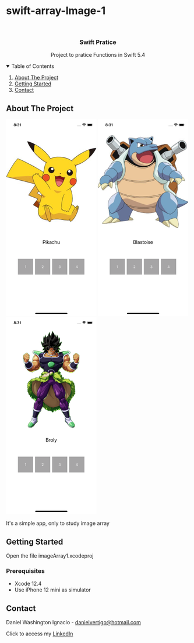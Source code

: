 # swift-array-Image-1

<!-- PROJECT LOGO -->
<br />
<p align="center">

  <h3 align="center">Swift Pratice</h3>
  <p align="center">
    Project to pratice Functions in Swift 5.4
  </p>
</p>



<!-- TABLE OF CONTENTS -->
<details open="open">
  <summary>Table of Contents</summary>
  <ol>
    <li>
      <a href="#about-the-project">About The Project</a>
    </li>
    <li>
      <a href="#getting-started">Getting Started</a>
    </li>
    <li><a href="#contact">Contact</a></li>
  </ol>
</details>



<!-- ABOUT THE PROJECT -->
## About The Project
<p float="left">
  <img src="https://github.com/Dwashi2/swift-array-Image-1/blob/main/1.png" width="248">
  <img src="https://github.com/Dwashi2/swift-array-Image-1/blob/main/2.png" width="248">
  <img src="https://github.com/Dwashi2/swift-array-Image-1/blob/main/3.png" width="248">
</p>
 
 


It's a simple app, only to study image array


<!-- GETTING STARTED -->
## Getting Started

Open the file imageArray1.xcodeproj 

### Prerequisites

* Xcode 12.4
* Use iPhone 12 mini as simulator 

<!-- CONTACT -->
## Contact

Daniel Washington Ignacio - danielvertigo@hotmail.com

Click to access my [LinkedIn](https://www.linkedin.com/in/daniel-washington-ignacio-ab439b164/)
